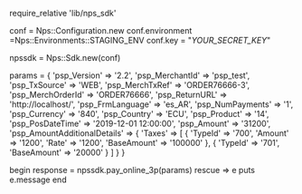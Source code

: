 require_relative 'lib/nps_sdk'

conf = Nps::Configuration.new
conf.environment =Nps::Environments::STAGING_ENV
conf.key = "_YOUR_SECRET_KEY_"

npssdk = Nps::Sdk.new(conf)

params = {
    'psp_Version' => '2.2',
    'psp_MerchantId' => 'psp_test',
    'psp_TxSource' => 'WEB',
    'psp_MerchTxRef' => 'ORDER76666-3',
    'psp_MerchOrderId' => 'ORDER76666',
    'psp_ReturnURL' => 'http://localhost/',
    'psp_FrmLanguage' => 'es_AR',
    'psp_NumPayments' => '1',
    'psp_Currency' => '840',
    'psp_Country' => 'ECU',
    'psp_Product' => '14',
    'psp_PosDateTime' => '2019-12-01 12:00:00',
    'psp_Amount' => '31200',
    'psp_AmountAdditionalDetails'  => {
        'Taxes'  => [
            {
                'TypeId' => '700',
                'Amount' => '1200',
                'Rate' => '1200',
                'BaseAmount' => '100000'
            },
            {
                'TypeId' => '701',
                'BaseAmount' => '20000'
            }
        ]
    }
}

begin 
    response = npssdk.pay_online_3p(params) 
rescue => e 
    puts e.message 
end 

